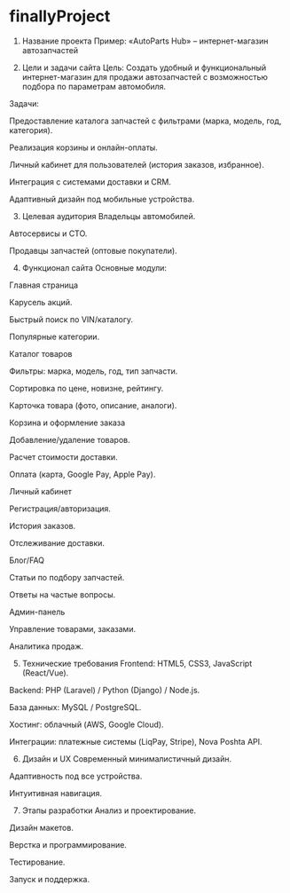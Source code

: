 # finallyProject

1. Название проекта
Пример:
«AutoParts Hub» – интернет-магазин автозапчастей

2. Цели и задачи сайта
Цель:
Создать удобный и функциональный интернет-магазин для продажи автозапчастей с возможностью подбора по параметрам автомобиля.

Задачи:

Предоставление каталога запчастей с фильтрами (марка, модель, год, категория).

Реализация корзины и онлайн-оплаты.

Личный кабинет для пользователей (история заказов, избранное).

Интеграция с системами доставки и CRM.

Адаптивный дизайн под мобильные устройства.

3. Целевая аудитория
Владельцы автомобилей.

Автосервисы и СТО.

Продавцы запчастей (оптовые покупатели).

4. Функционал сайта
Основные модули:

Главная страница

Карусель акций.

Быстрый поиск по VIN/каталогу.

Популярные категории.

Каталог товаров

Фильтры: марка, модель, год, тип запчасти.

Сортировка по цене, новизне, рейтингу.

Карточка товара (фото, описание, аналоги).

Корзина и оформление заказа

Добавление/удаление товаров.

Расчет стоимости доставки.

Оплата (карта, Google Pay, Apple Pay).

Личный кабинет

Регистрация/авторизация.

История заказов.

Отслеживание доставки.

Блог/FAQ

Статьи по подбору запчастей.

Ответы на частые вопросы.

Админ-панель

Управление товарами, заказами.

Аналитика продаж.

5. Технические требования
Frontend: HTML5, CSS3, JavaScript (React/Vue).

Backend: PHP (Laravel) / Python (Django) / Node.js.

База данных: MySQL / PostgreSQL.

Хостинг: облачный (AWS, Google Cloud).

Интеграции: платежные системы (LiqPay, Stripe), Nova Poshta API.

6. Дизайн и UX
Современный минималистичный дизайн.

Адаптивность под все устройства.

Интуитивная навигация.

7. Этапы разработки
Анализ и проектирование.

Дизайн макетов.

Верстка и программирование.

Тестирование.

Запуск и поддержка.

